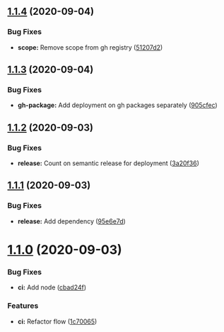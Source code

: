 ## [1.1.4](https://github.com/DHI-GRAS/gras-react-boilerplate/compare/v1.1.3...v1.1.4) (2020-09-04)


### Bug Fixes

* **scope:** Remove scope from gh registry ([51207d2](https://github.com/DHI-GRAS/gras-react-boilerplate/commit/51207d28a3ea39f945dc91833d75b8c9e878dfe0))

## [1.1.3](https://github.com/DHI-GRAS/gras-react-boilerplate/compare/v1.1.2...v1.1.3) (2020-09-04)


### Bug Fixes

* **gh-package:** Add deployment on gh packages separately ([905cfec](https://github.com/DHI-GRAS/gras-react-boilerplate/commit/905cfec5994ef0212694cac9b67ef2fe8655df00))

## [1.1.2](https://github.com/DHI-GRAS/gras-react-boilerplate/compare/v1.1.1...v1.1.2) (2020-09-03)


### Bug Fixes

* **release:** Count on semantic release for deployment ([3a20f36](https://github.com/DHI-GRAS/gras-react-boilerplate/commit/3a20f36bd1296063cc82d97eeca5a8a25ae90ed0))

## [1.1.1](https://github.com/DHI-GRAS/gras-react-boilerplate/compare/v1.1.0...v1.1.1) (2020-09-03)


### Bug Fixes

* **release:** Add dependency ([95e6e7d](https://github.com/DHI-GRAS/gras-react-boilerplate/commit/95e6e7dea27b77c8340ca66cb60183b39a3aa2b2))

# [1.1.0](https://github.com/DHI-GRAS/gras-react-boilerplate/compare/v1.0.1...v1.1.0) (2020-09-03)


### Bug Fixes

* **ci:** Add node ([cbad24f](https://github.com/DHI-GRAS/gras-react-boilerplate/commit/cbad24f45ee2aacf9b102bf09dc157e2b8a98ce9))


### Features

* **ci:** Refactor flow ([1c70065](https://github.com/DHI-GRAS/gras-react-boilerplate/commit/1c70065081b77719a25c207fa887bbc993ec0d2a))
